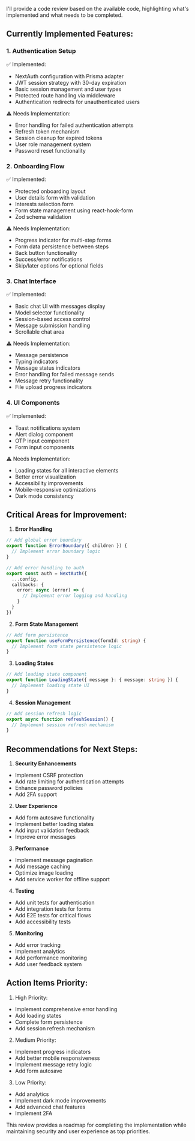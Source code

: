 I'll provide a code review based on the available code, highlighting what's implemented and what needs to be completed.

## Currently Implemented Features:

### 1. Authentication Setup
✅ Implemented:
- NextAuth configuration with Prisma adapter
- JWT session strategy with 30-day expiration
- Basic session management and user types
- Protected route handling via middleware
- Authentication redirects for unauthenticated users

⚠️ Needs Implementation:
- Error handling for failed authentication attempts
- Refresh token mechanism
- Session cleanup for expired tokens
- User role management system
- Password reset functionality

### 2. Onboarding Flow
✅ Implemented:
- Protected onboarding layout
- User details form with validation
- Interests selection form
- Form state management using react-hook-form
- Zod schema validation

⚠️ Needs Implementation:
- Progress indicator for multi-step forms
- Form data persistence between steps
- Back button functionality
- Success/error notifications
- Skip/later options for optional fields

### 3. Chat Interface
✅ Implemented:
- Basic chat UI with messages display
- Model selector functionality
- Session-based access control
- Message submission handling
- Scrollable chat area

⚠️ Needs Implementation:
- Message persistence
- Typing indicators
- Message status indicators
- Error handling for failed message sends
- Message retry functionality
- File upload progress indicators

### 4. UI Components
✅ Implemented:
- Toast notifications system
- Alert dialog component
- OTP input component
- Form input components

⚠️ Needs Implementation:
- Loading states for all interactive elements
- Better error visualization
- Accessibility improvements
- Mobile-responsive optimizations
- Dark mode consistency

## Critical Areas for Improvement:

1. **Error Handling**
```typescript
// Add global error boundary
export function ErrorBoundary({ children }) {
  // Implement error boundary logic
}

// Add error handling to auth
export const auth = NextAuth({
  ...config,
  callbacks: {
    error: async (error) => {
      // Implement error logging and handling
    }
  }
})
```

2. **Form State Management**
```typescript
// Add form persistence
export function useFormPersistence(formId: string) {
  // Implement form state persistence logic
}
```

3. **Loading States**
```typescript
// Add loading state component
export function LoadingState({ message }: { message: string }) {
  // Implement loading state UI
}
```

4. **Session Management**
```typescript
// Add session refresh logic
export async function refreshSession() {
  // Implement session refresh mechanism
}
```

## Recommendations for Next Steps:

1. **Security Enhancements**
- Implement CSRF protection
- Add rate limiting for authentication attempts
- Enhance password policies
- Add 2FA support

2. **User Experience**
- Add form autosave functionality
- Implement better loading states
- Add input validation feedback
- Improve error messages

3. **Performance**
- Implement message pagination
- Add message caching
- Optimize image loading
- Add service worker for offline support

4. **Testing**
- Add unit tests for authentication
- Add integration tests for forms
- Add E2E tests for critical flows
- Add accessibility tests

5. **Monitoring**
- Add error tracking
- Implement analytics
- Add performance monitoring
- Add user feedback system

## Action Items Priority:

1. High Priority:
- Implement comprehensive error handling
- Add loading states
- Complete form persistence
- Add session refresh mechanism

2. Medium Priority:
- Implement progress indicators
- Add better mobile responsiveness
- Implement message retry logic
- Add form autosave

3. Low Priority:
- Add analytics
- Implement dark mode improvements
- Add advanced chat features
- Implement 2FA

This review provides a roadmap for completing the implementation while maintaining security and user experience as top priorities.